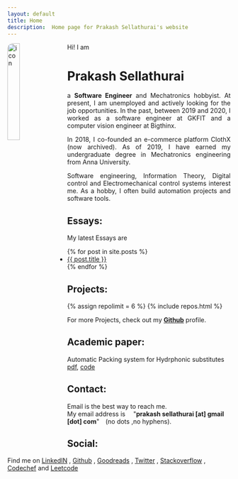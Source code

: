 ```yaml
---
layout: default
title: Home
description:  Home page for Prakash Sellathurai's website
---
```







<img class="avatar" style="        float:left;
        margin-right: 16px;
        width: 23.609%; 
        border-radius: 12px;
         border: 1px solid var(--tertiary);
    " alt="icon" src="{{'./assets/images/avatar.jpg' | relative_url}}" aria-label="avatar" />

Hi! I am
<h1 style="overflow: hidden;"> Prakash Sellathurai </h1>

<p style="text-align: justify">
a <strong>Software Engineer</strong> and  Mechatronics hobbyist. At present, I am unemployed and actively looking for the job opportunities. In the past, between 2019 and 2020, I worked as a software engineer at GKFIT and a computer vision engineer at Bigthinx. 
</p>
<p style="text-align: justify">
In 2018, I co-founded an e-commerce platform ClothX (now archived). As of 2019, I have earned my undergraduate degree in Mechatronics engineering from Anna University.
</p>
<p style="text-align: justify">
Software engineering, Information Theory, Digital control and Electromechanical control systems interest me. As a hobby, I often build automation projects and software tools.
</p>


## Essays:
My latest Essays are
<ul>
  {% for post in site.posts %}
    <li>
      <a  href="{{ post.url }}" title="{{ post.title }}">{{ post.title }}</a>
    </li>
  {% endfor %}
</ul>






## Projects:
{% assign repolimit = 6 %}
{% include repos.html  %}

For more Projects, check out  my  **[Github](https://github.com/prakashsellathurai)**  profile.

## Academic paper:
Automatic Packing system for Hydrphonic substitutes [pdf](https://github.com/prakashsellathurai/ICRAET_conference_paper/blob/master/ICEARCAT_PAPER.pdf), [code](https://github.com/prakashsellathurai/OLE_MACHINE)

## Contact:
Email is the best way to reach me. <br> My email address is  &emsp;"**prakash&nbsp;sellathurai [at] gmail [dot] com**"&emsp;(no dots ,no hyphens).


## Social:
Find me on   [LinkedIN](https://www.linkedin.com/in/prakashsellathurai/) , [Github](https://github.com/prakashsellathurai)  , [Goodreads](https://www.goodreads.com/user/show/105903487-prakash-sellathurai) , [Twitter]( https://twitter.com/prakash1729brt) , [Stackoverflow](https://stackoverflow.com/users/8336491/prakash-sellathurai) , [Codechef](https://www.codechef.com/users/prakash1729brt) and [Leetcode](https://leetcode.com/prakashsellathurai/) 


